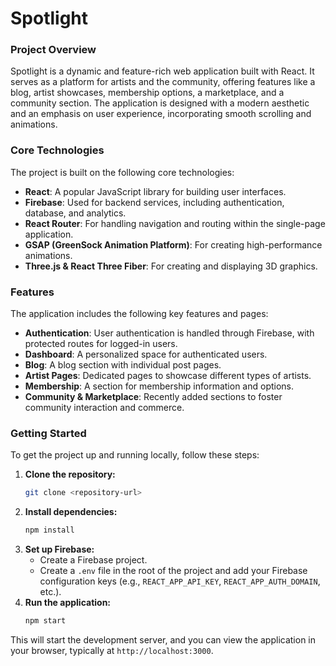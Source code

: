 # Spotlight

### Project Overview

Spotlight is a dynamic and feature-rich web application built with React. It serves as a platform for artists and the community, offering features like a blog, artist showcases, membership options, a marketplace, and a community section. The application is designed with a modern aesthetic and an emphasis on user experience, incorporating smooth scrolling and animations.

### Core Technologies

The project is built on the following core technologies:

  * **React**: A popular JavaScript library for building user interfaces.
  * **Firebase**: Used for backend services, including authentication, database, and analytics.
  * **React Router**: For handling navigation and routing within the single-page application.
  * **GSAP (GreenSock Animation Platform)**: For creating high-performance animations.
  * **Three.js & React Three Fiber**: For creating and displaying 3D graphics.

### Features

The application includes the following key features and pages:

  * **Authentication**: User authentication is handled through Firebase, with protected routes for logged-in users.
  * **Dashboard**: A personalized space for authenticated users.
  * **Blog**: A blog section with individual post pages.
  * **Artist Pages**: Dedicated pages to showcase different types of artists.
  * **Membership**: A section for membership information and options.
  * **Community & Marketplace**: Recently added sections to foster community interaction and commerce.

### Getting Started

To get the project up and running locally, follow these steps:

1.  **Clone the repository:**
    ```bash
    git clone <repository-url>
    ```
2.  **Install dependencies:**
    ```bash
    npm install
    ```
3.  **Set up Firebase:**
      * Create a Firebase project.
      * Create a `.env` file in the root of the project and add your Firebase configuration keys (e.g., `REACT_APP_API_KEY`, `REACT_APP_AUTH_DOMAIN`, etc.).
4.  **Run the application:**
    ```bash
    npm start
    ```

This will start the development server, and you can view the application in your browser, typically at `http://localhost:3000`.
